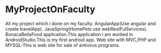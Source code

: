 # MyProjectOnFaculty
All my project which i done on my faculty.
AngularApp(Use angular and create travelApp).
JavaSpring(HomePets use webRestFulServices).
BonacaBellaFood application.This application i am worked in AndroidStudio.This is my first android app.
Web site with MVC,PHP and MYSQL-This is web site for sale of antivirus programs.

